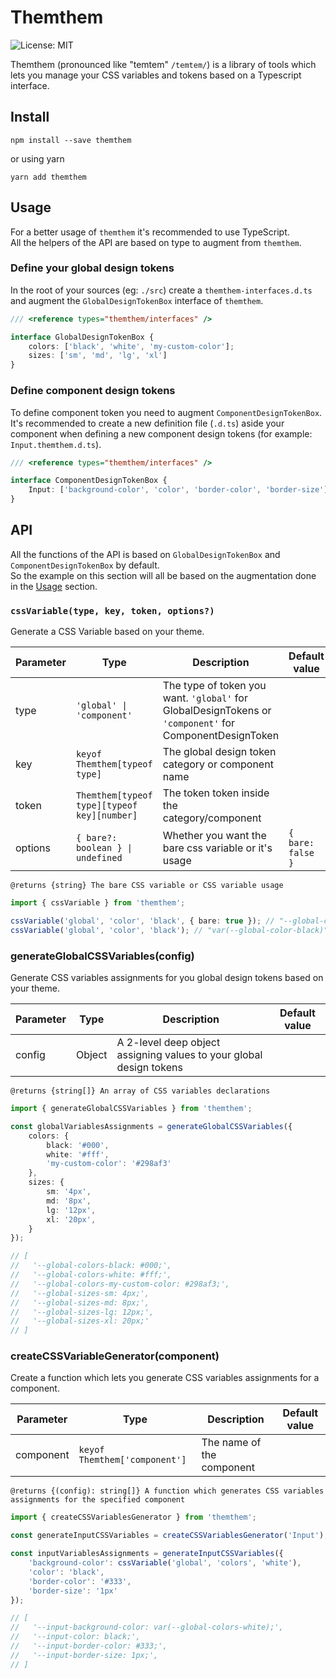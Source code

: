 # Themthem

![License: MIT](https://img.shields.io/npm/l/themthem)

Themthem (pronounced like "temtem" `/temtem/`) is a library of tools which lets you manage your CSS variables and tokens based on a Typescript interface.

## Install

```shell
npm install --save themthem
```

or using yarn

```shell
yarn add themthem
```

## Usage

For a better usage of `themthem` it's recommended to use TypeScript.  
All the helpers of the API are based on type to augment from `themthem`.

### Define your global design tokens

In the root of your sources (eg: `./src`) create a `themthem-interfaces.d.ts` and augment the `GlobalDesignTokenBox` interface of `themthem`.

```ts
/// <reference types="themthem/interfaces" />

interface GlobalDesignTokenBox {
    colors: ['black', 'white', 'my-custom-color'];
    sizes: ['sm', 'md', 'lg', 'xl']
}
```

### Define component design tokens

To define component token you need to augment `ComponentDesignTokenBox`. It's recommended to create a new definition file (`.d.ts`) aside your component when defining a new component design tokens (for example: `Input.themthem.d.ts`).

```ts
/// <reference types="themthem/interfaces" />

interface ComponentDesignTokenBox {
    Input: ['background-color', 'color', 'border-color', 'border-size']
}
```

## API

All the functions of the API is based on `GlobalDesignTokenBox` and `ComponentDesignTokenBox` by default.  
So the example on this section will all be based on the augmentation done in the [Usage](#usage) section.

### `cssVariable(type, key, token, options?)`

Generate a CSS Variable based on your theme.

| Parameter | Type | Description | Default value |
|---|---|---|---|
| type | `'global' \| 'component'` | The type of token you want. `'global'` for GlobalDesignTokens or `'component'` for ComponentDesignToken ||
| key  | `keyof Themthem[typeof type]` | The global design token category or component name ||
| token | `Themthem[typeof type][typeof key][number]` | The token token inside the category/component ||
| options | `{ bare?: boolean } \| undefined` | Whether you want the bare css variable or it's usage | `{ bare: false }` |

`@returns {string} The bare CSS variable or CSS variable usage`

```ts
import { cssVariable } from 'themthem';

cssVariable('global', 'color', 'black', { bare: true }); // "--global-color-black"
cssVariable('global', 'color', 'black'); // "var(--global-color-black)"
```

### generateGlobalCSSVariables(config)

Generate CSS variables assignments for you global design tokens based on your theme.

| Parameter | Type | Description | Default value |
|---|---|---|---|
| config | Object | A 2-level deep object assigning values to your global design tokens ||

`@returns {string[]} An array of CSS variables declarations`

```ts
import { generateGlobalCSSVariables } from 'themthem';

const globalVariablesAssignments = generateGlobalCSSVariables({
    colors: {
        black: '#000',
        white: '#fff',
        'my-custom-color': '#298af3'
    },
    sizes: {
        sm: '4px',
        md: '8px',
        lg: '12px',
        xl: '20px',
    }
});

// [
//   '--global-colors-black: #000;',
//   '--global-colors-white: #fff;',
//   '--global-colors-my-custom-color: #298af3;',
//   '--global-sizes-sm: 4px;',
//   '--global-sizes-md: 8px;',
//   '--global-sizes-lg: 12px;',
//   '--global-sizes-xl: 20px;'
// ]
```

### createCSSVariableGenerator(component)

Create a function which lets you generate CSS variables assignments for a component.

| Parameter | Type | Description | Default value |
|---|---|---|---|
| component | `keyof Themthem['component']` | The name of the component ||

`@returns {(config): string[]} A function which generates CSS variables assignments for the specified component`

```ts
import { createCSSVariablesGenerator } from 'themthem';

const generateInputCSSVariables = createCSSVariablesGenerator('Input');

const inputVariablesAssignments = generateInputCSSVariables({
    'background-color': cssVariable('global', 'colors', 'white'),
    'color': 'black',
    'border-color': '#333',
    'border-size': '1px'
});

// [
//   '--input-background-color: var(--global-colors-white);',
//   '--input-color: black;',
//   '--input-border-color: #333;',
//   '--input-border-size: 1px;',
// ]
```